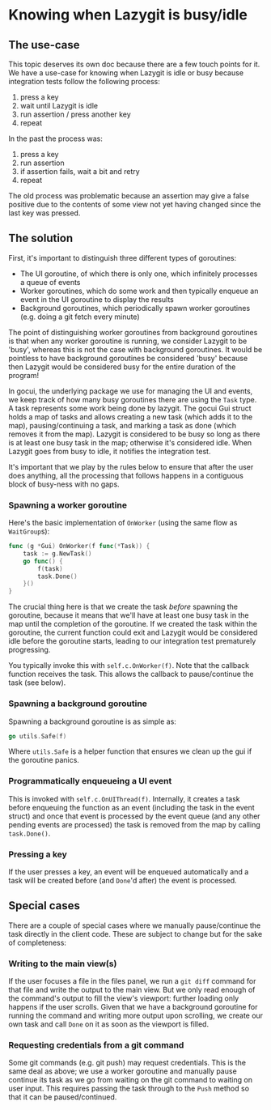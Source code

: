 # Knowing when Lazygit is busy/idle

## The use-case

This topic deserves its own doc because there are a few touch points for it. We have a use-case for knowing when Lazygit is idle or busy because integration tests follow the following process:
1) press a key
2) wait until Lazygit is idle
3) run assertion / press another key
4) repeat

In the past the process was:
1) press a key
2) run assertion
3) if assertion fails, wait a bit and retry
4) repeat

The old process was problematic because an assertion may give a false positive due to the contents of some view not yet having changed since the last key was pressed.

## The solution

First, it's important to distinguish three different types of goroutines:
* The UI goroutine, of which there is only one, which infinitely processes a queue of events
* Worker goroutines, which do some work and then typically enqueue an event in the UI goroutine to display the results
* Background goroutines, which periodically spawn worker goroutines (e.g. doing a git fetch every minute)

The point of distinguishing worker goroutines from background goroutines is that when any worker goroutine is running, we consider Lazygit to be 'busy', whereas this is not the case with background goroutines. It would be pointless to have background goroutines be considered 'busy' because then Lazygit would be considered busy for the entire duration of the program!

In gocui, the underlying package we use for managing the UI and events, we keep track of how many busy goroutines there are using the `Task` type. A task represents some work being done by lazygit. The gocui Gui struct holds a map of tasks and allows creating a new task (which adds it to the map), pausing/continuing a task, and marking a task as done (which removes it from the map). Lazygit is considered to be busy so long as there is at least one busy task in the map; otherwise it's considered idle. When Lazygit goes from busy to idle, it notifies the integration test.

It's important that we play by the rules below to ensure that after the user does anything, all the processing that follows happens in a contiguous block of busy-ness with no gaps.

### Spawning a worker goroutine

Here's the basic implementation of `OnWorker` (using the same flow as `WaitGroup`s):

```go
func (g *Gui) OnWorker(f func(*Task)) {
	task := g.NewTask()
	go func() {
		f(task)
		task.Done()
	}()
}
```

The crucial thing here is that we create the task _before_ spawning the goroutine, because it means that we'll have at least one busy task in the map until the completion of the goroutine. If we created the task within the goroutine, the current function could exit and Lazygit would be considered idle before the goroutine starts, leading to our integration test prematurely progressing.

You typically invoke this with `self.c.OnWorker(f)`. Note that the callback function receives the task. This allows the callback to pause/continue the task (see below).

### Spawning a background goroutine

Spawning a background goroutine is as simple as:

```go
go utils.Safe(f)
```

Where `utils.Safe` is a helper function that ensures we clean up the gui if the goroutine panics.

### Programmatically enqueueing a UI event

This is invoked with `self.c.OnUIThread(f)`. Internally, it creates a task before enqueuing the function as an event (including the task in the event struct) and once that event is processed by the event queue (and any other pending events are processed) the task is removed from the map by calling `task.Done()`.

### Pressing a key

If the user presses a key, an event will be enqueued automatically and a task will be created before (and `Done`'d after) the event is processed.

## Special cases

There are a couple of special cases where we manually pause/continue the task directly in the client code. These are subject to change but for the sake of completeness:

### Writing to the main view(s)

If the user focuses a file in the files panel, we run a `git diff` command for that file and write the output to the main view. But we only read enough of the command's output to fill the view's viewport: further loading only happens if the user scrolls. Given that we have a background goroutine for running the command and writing more output upon scrolling, we create our own task and call `Done` on it as soon as the viewport is filled.

### Requesting credentials from a git command

Some git commands (e.g. git push) may request credentials. This is the same deal as above; we use a worker goroutine and manually pause continue its task as we go from waiting on the git command to waiting on user input. This requires passing the task through to the `Push` method so that it can be paused/continued.
